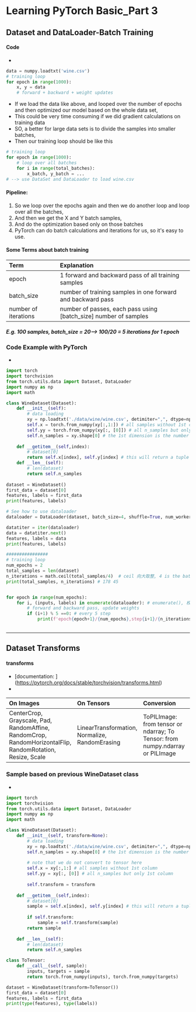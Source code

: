 # Learning PyTorch Basic_Part 3
##  Dataset and DataLoader-Batch Training
#### Code
* 
```python
data = numpy.loadtxt('wine.csv')
# training loop
for epoch in range(1000):
    x, y = data
    # forward + backward + weight updates
```
* If we load the data like above, and looped over the number of epochs and then optimized our model based on the whole data set,
* This could be very time consuming if we did gradient calculations on training data
* SO, a better for large data sets is to divide the samples into smaller batches, 
* Then our training loop should be like this
```python
# training loop 
for epoch in range(1000):
    # loop over all batches
    for i in range(total_batches):
        x_batch, y_batch = ...
# --> use DataSet and DataLoader to load wine.csv    
```
#### Pipeline:
1. So we loop over the epochs again and then we do another loop and loop over all the batches,
2. And then we get the X and Y batch samples,
3. And do the optimization based only on those batches
4. PyTorch can do batch calculations and iterations for us, so it's easy to use.
#### Some Terms about batch training
|Term | Explanation |
| :-----| :----------|
| epoch | 1 forward and backward pass of all training samples |
| batch_size | number of training samples in one forward and backward pass |
| number of iterations | number of passes, each pass using [batch_size] number of samples |
##### E.g. 100 samples, batch_size = 20--> 100/20 = 5 iterations for 1 epoch
### Code Example with PyTorch
*
```python
import torch
import torchvision
from torch.utils.data import Dataset, DataLoader
import numpy as np
import math

class WineDataset(Dataset):
    def __init__(self):
        # data loading 
        xy = np.loadtxt('./data/wine/wine.csv', detimiter=",", dtype=np.float32, skiprows=1)
        self.x = torch.from_numpy(xy[:,1:]) # all samples without 1st column
        self.yy = torch.from_numpy(xy[:, [0]]) # all n_samples but only 1st column
        self.n_samples = xy.shape[0] # the 1st dimension is the number of samples
        
    def __getitem__(self,index):
        # dataset[0]
        return self.x[index], self.y[index] # this will return a tuple
    def __len__(self):
        # len(dataset)
        return self.n_samples
        
dataset = WineDataset()
first_data = dataset[0]
features, labels = first_data
print(features, labels)

# See how to use dataloader
dataloader = DataLoader(dataset, batch_size=4, shuffle=True, num_workers=2) # shuffle means random

datatiter = iter(dataloader)
data = datatiter.next()
features, labels = data
print(features, labels)

################
# training loop
num_epochs = 2
total_samples = len(dataset)
n_iterations = math.ceil(total_samples/4)  # ceil 向大取整, 4 is the batch_size
print(total_samples, n_iterations) # 178 45


for epoch in range(num_epochs):
    for i, (inputs, labels) in enumerate(dataloader): # enumerate(), 枚举，返回一个索引序列
        # forward and backward pass, update weights
        if (i+1) % 5 ==0: # every 5 step
            print(f'epoch{epoch+1}/{num_epochs},step{i+1}/{n_iterations},inputs{inputs.shape}')
           
```
* * *
## Dataset Transforms
#### transforms 
* [documentation: ] (https://pytorch.org/docs/stable/torchvision/transforms.html)
*
| On Images | On Tensors | Conversion | Generic | Custom | Compose multiple Transforms |
| :-------| :-------- | :----- | :------- | :------- | :------- |
| CenterCrop, Grayscale, Pad, RandomAffine, RandomCrop, RandomHorizontalFlip, RandomRotation, Resize, Scale | LinearTransformation, Normalize, RandomErasing | ToPILImage: from tensor or ndarray; To Tensor: from numpy.ndarray or PILImage | Use Lambda | Write own class | composed = transforms.Compose([Rescale(256), RandomCrop(224)])   torch.vision.transforms.ReScale(256)   torchvision.transforms.ToTensor() |

### Sample based on previous WineDataset class
*
```python
import torch
import torchvision
from torch.utils.data import Dataset, DataLoader
import numpy as np
import math

class WineDataset(Dataset):
    def __init__(self, transform=None):
        # data loading 
        xy = np.loadtxt('./data/wine/wine.csv', detimiter=",", dtype=np.float32, skiprows=1)
        self.n_samples = xy.shape[0] # the 1st dimension is the number of samples
        
        # note that we do not convert to tensor here
        self.x = xy[:,1:] # all samples without 1st column
        self.yy = xy[:, [0]] # all n_samples but only 1st column
        
        self.transform = transform
        
    def __getitem__(self,index):
        # dataset[0]
        sample = self.x[index], self.y[index] # this will return a tuple
        
        if self.transform:
            sample = self.transform(sample)
        return sample
        
    def __len__(self):
        # len(dataset)
        return self.n_samples

class ToTensor:
    def __call__(self, sample):
        inputs, targets = sample
        return torch.from_numpy(inputs), torch.from_numpy(targets)

dataset = WineDataset(transform=ToTensor())
first_data = dataset[0]
features, labels = first_data
print(type(features), type(labels))



```
